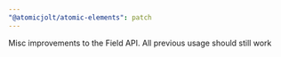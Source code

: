 ```yaml
---
"@atomicjolt/atomic-elements": patch
---
```


Misc improvements to the Field API. All previous usage should still work

